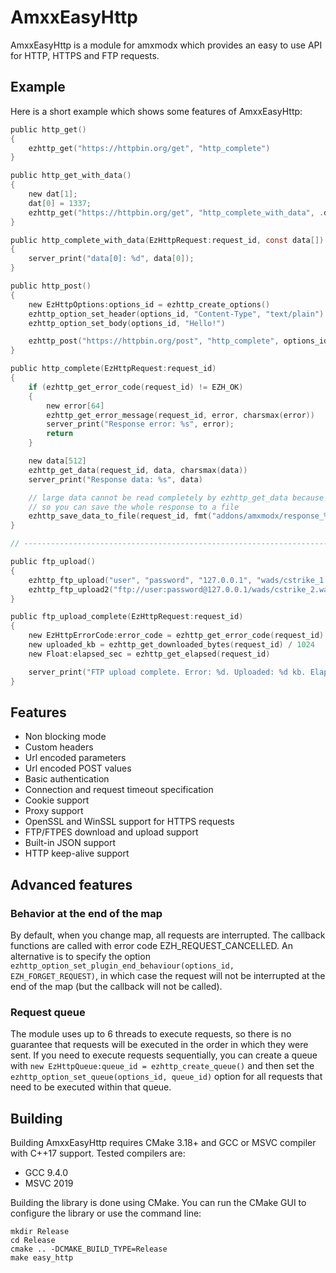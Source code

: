 AmxxEasyHttp
=======
AmxxEasyHttp is a module for amxmodx which provides an easy to use API for HTTP, HTTPS and FTP requests.

Example
-------
Here is a short example which shows some features of AmxxEasyHttp:

```c
public http_get()
{
    ezhttp_get("https://httpbin.org/get", "http_complete")
}

public http_get_with_data()
{
    new dat[1];
    dat[0] = 1337;
    ezhttp_get("https://httpbin.org/get", "http_complete_with_data", .data = dat, .data_len = sizeof(dat));
}

public http_complete_with_data(EzHttpRequest:request_id, const data[])
{
    server_print("data[0]: %d", data[0]);
}

public http_post()
{
    new EzHttpOptions:options_id = ezhttp_create_options()
    ezhttp_option_set_header(options_id, "Content-Type", "text/plain")
    ezhttp_option_set_body(options_id, "Hello!")

    ezhttp_post("https://httpbin.org/post", "http_complete", options_id)
}

public http_complete(EzHttpRequest:request_id)
{
    if (ezhttp_get_error_code(request_id) != EZH_OK)
    {
        new error[64]
        ezhttp_get_error_message(request_id, error, charsmax(error))
        server_print("Response error: %s", error);
        return
    }

    new data[512]
    ezhttp_get_data(request_id, data, charsmax(data))
    server_print("Response data: %s", data)

    // large data cannot be read completely by ezhttp_get_data because of amxmodx's maximum array size limitation, 
    // so you can save the whole response to a file
    ezhttp_save_data_to_file(request_id, fmt("addons/amxmodx/response_%d.json", request_id))
}

// --------------------------------------------------------------------

public ftp_upload()
{
    ezhttp_ftp_upload("user", "password", "127.0.0.1", "wads/cstrike_1.wad", "cstrike.wad", "ftp_upload_complete")
    ezhttp_ftp_upload2("ftp://user:password@127.0.0.1/wads/cstrike_2.wad", "cstrike.wad", "ftp_upload_complete", EZH_SECURE_EXPLICIT)
}

public ftp_upload_complete(EzHttpRequest:request_id)
{
    new EzHttpErrorCode:error_code = ezhttp_get_error_code(request_id)
    new uploaded_kb = ezhttp_get_downloaded_bytes(request_id) / 1024
    new Float:elapsed_sec = ezhttp_get_elapsed(request_id)

    server_print("FTP upload complete. Error: %d. Uploaded: %d kb. Elapsed: %f sec", error_code, uploaded_kb, elapsed_sec)
}
```

## Features

* Non blocking mode
* Custom headers
* Url encoded parameters
* Url encoded POST values
* Basic authentication
* Connection and request timeout specification
* Cookie support
* Proxy support
* OpenSSL and WinSSL support for HTTPS requests
* FTP/FTPES download and upload support
* Built-in JSON support
* HTTP keep-alive support

## Advanced features

### Behavior at the end of the map
By default, when you change map, all requests are interrupted. The callback functions are called with error code EZH_REQUEST_CANCELLED.
An alternative is to specify the option ```ezhttp_option_set_plugin_end_behaviour(options_id, EZH_FORGET_REQUEST)```, in which case the request will not be interrupted at the end of the map (but the callback will not be called).

### Request queue
The module uses up to 6 threads to execute requests, so there is no guarantee that requests will be executed in the order in which they were sent.
If you need to execute requests sequentially, you can create a queue with ```new EzHttpQueue:queue_id = ezhttp_create_queue()``` and then set the ```ezhttp_option_set_queue(options_id, queue_id)``` option for all requests that need to be executed within that queue.

## Building

Building AmxxEasyHttp requires CMake 3.18+ and GCC or MSVC compiler with C++17 support. Tested compilers are:

* GCC 9.4.0
* MSVC 2019

Building the library is done using CMake. You can run the CMake GUI to configure the library or use the command line:

```
mkdir Release
cd Release
cmake .. -DCMAKE_BUILD_TYPE=Release
make easy_http
```
